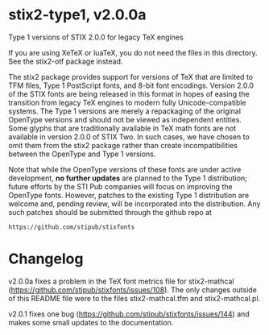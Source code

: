 # stix2-type1, v2.0.0a
Type 1 versions of STIX 2.0.0 for legacy TeX engines

If you are using XeTeX or luaTeX, you do not need the files in this
directory.  See the stix2-otf package instead.

The stix2 package provides support for versions of TeX that are
limited to TFM files, Type 1 PostScript fonts, and 8-bit font
encodings.  Version 2.0.0 of the STIX fonts are being released in this
format in hopes of easing the transition from legacy TeX engines to
modern fully Unicode-compatible systems.  The Type 1 versions are
merely a repackaging of the original OpenType versions and should not
be viewed as independent entities.  Some glyphs that are traditionally
available in TeX math fonts are not available in version 2.0.0 of STIX
Two.  In such cases, we have chosen to omit them from the stix2
package rather than create incompatibilities between the OpenType and
Type 1 versions.

Note that while the OpenType versions of these fonts are under active
development, **no further updates** are planned to the Type 1
distribution; future efforts by the STI Pub companies will focus on
improving the OpenType fonts.  However, patches to the existing Type 1
distribution are welcome and, pending review, will be incorporated
into the distribution.  Any such patches should be submitted through
the github repo at

    https://github.com/stipub/stixfonts

# Changelog

v2.0.0a fixes a problem in the TeX font metrics file for stix2-mathcal
(https://github.com/stipub/stixfonts/issues/108).  The only changes
outside of this README file were to the files stix2-mathcal.tfm and
stix2-mathcal.pl.

v2.0.1 fixes one bug (https://github.com/stipub/stixfonts/issues/144)
and makes some small updates to the documentation.
